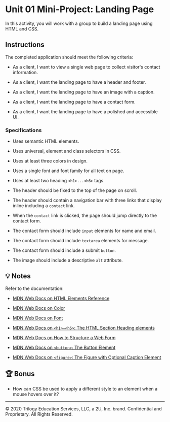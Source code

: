 # Unit 01 Mini-Project: Landing Page

In this activity, you will work with a group to build a landing page using HTML and CSS.

## Instructions

The completed application should meet the following criteria:

* As a client, I want to view a single web page to collect visitor's contact information.

* As a client, I want the landing page to have a header and footer.

* As a client, I want the landing page to have an image with a caption.

* As a client, I want the landing page to have a contact form.

* As a client, I want the landing page to have a polished and accessible UI.

### Specifications

* Uses semantic HTML elements.

* Uses universal, element and class selectors in CSS.

* Uses at least three colors in design.

* Uses a single font and font family for all text on page.

* Uses at least two heading `<h1>...<h6>` tags.

* The header should be fixed to the top of the page on scroll.

* The header should contain a navigation bar with three links that display inline including a `contact` link.

* When the `contact` link is clicked, the page should jump directly to the contact form.

* The contact form should include `input` elements for name and email.

* The contact form should include `textarea` elements for message.

* The contact form should include a submit `button`.

* The image should include a descriptive `alt` attribute.

## 💡 Notes

Refer to the documentation:

* [MDN Web Docs on HTML Elements Reference](https://developer.mozilla.org/en-US/docs/Web/HTML/Element)

* [MDN Web Docs on Color](https://developer.mozilla.org/en-US/docs/Web/CSS/color)

* [MDN Web Docs on Font](https://developer.mozilla.org/en-US/docs/Web/CSS/font)

* [MDN Web Docs on `<h1>–<h6>`: The HTML Section Heading elements](https://developer.mozilla.org/en-US/docs/Web/HTML/Element/Heading_Elements)

* [MDN Web Docs on How to Structure a Web Form](https://developer.mozilla.org/en-US/docs/Learn/Forms/How_to_structure_a_web_form)

* [MDN Web Docs on `<button>`: The Button Element](https://developer.mozilla.org/en-US/docs/Web/HTML/Element/button)

* [MDN Web Docs on `<figure>`: The Figure with Optional Caption Element](https://developer.mozilla.org/en-US/docs/Web/HTML/Element/figure)

## 🏆 Bonus

* How can CSS be used to apply a different style to an <a> element when a mouse hovers over it?

---
© 2020 Trilogy Education Services, LLC, a 2U, Inc. brand. Confidential and Proprietary. All Rights Reserved.
